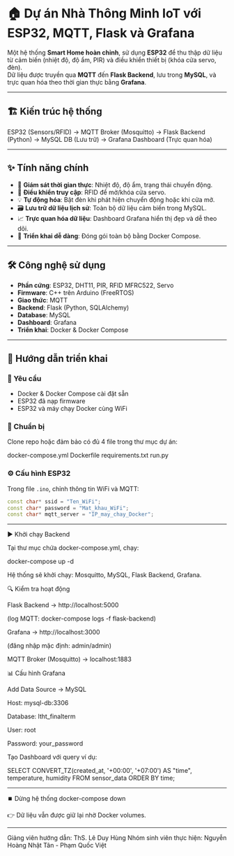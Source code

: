# 🏠 Dự án Nhà Thông Minh IoT với ESP32, MQTT, Flask và Grafana

Một hệ thống **Smart Home hoàn chỉnh**, sử dụng **ESP32** để thu thập dữ liệu từ cảm biến (nhiệt độ, độ ẩm, PIR) và điều khiển thiết bị (khóa cửa servo, đèn).  
Dữ liệu được truyền qua **MQTT** đến **Flask Backend**, lưu trong **MySQL**, và trực quan hóa theo thời gian thực bằng **Grafana**.

---

## 🏗️ Kiến trúc hệ thống

ESP32 (Sensors/RFID) → MQTT Broker (Mosquitto) → Flask Backend (Python) → MySQL DB (Lưu trữ) → Grafana Dashboard (Trực quan hóa)


---

## ✨ Tính năng chính

- 📡 **Giám sát thời gian thực**: Nhiệt độ, độ ẩm, trạng thái chuyển động.  
- 🔑 **Điều khiển truy cập**: RFID để mở/khóa cửa servo.  
- 💡 **Tự động hóa**: Bật đèn khi phát hiện chuyển động hoặc khi cửa mở.  
- 🗃️ **Lưu trữ dữ liệu lịch sử**: Toàn bộ dữ liệu cảm biến trong MySQL.  
- 📈 **Trực quan hóa dữ liệu**: Dashboard Grafana hiển thị đẹp và dễ theo dõi.  
- 🐳 **Triển khai dễ dàng**: Đóng gói toàn bộ bằng Docker Compose.  

---

## 🛠 Công nghệ sử dụng

- **Phần cứng**: ESP32, DHT11, PIR, RFID MFRC522, Servo  
- **Firmware**: C++ trên Arduino (FreeRTOS)  
- **Giao thức**: MQTT  
- **Backend**: Flask (Python, SQLAlchemy)  
- **Database**: MySQL  
- **Dashboard**: Grafana  
- **Triển khai**: Docker & Docker Compose  

---

## 🚀 Hướng dẫn triển khai

### 📌 Yêu cầu
- Docker & Docker Compose cài đặt sẵn  
- ESP32 đã nạp firmware  
- ESP32 và máy chạy Docker cùng WiFi  

### 📂 Chuẩn bị
Clone repo hoặc đảm bảo có đủ 4 file trong thư mục dự án:  

docker-compose.yml
Dockerfile
requirements.txt
run.py


### ⚙️ Cấu hình ESP32
Trong file `.ino`, chỉnh thông tin WiFi và MQTT:
```cpp
const char* ssid = "Ten_WiFi";
const char* password = "Mat_khau_WiFi";
const char* mqtt_server = "IP_may_chay_Docker";
```

---

▶️ Khởi chạy Backend

Tại thư mục chứa docker-compose.yml, chạy:

docker-compose up -d


Hệ thống sẽ khởi chạy: Mosquitto, MySQL, Flask Backend, Grafana.

🔍 Kiểm tra hoạt động

Flask Backend → http://localhost:5000

(log MQTT: docker-compose logs -f flask-backend)

Grafana → http://localhost:3000

(đăng nhập mặc định: admin/admin)

MQTT Broker (Mosquitto) → localhost:1883

📊 Cấu hình Grafana

Add Data Source → MySQL

Host: mysql-db:3306

Database: ltht_finalterm

User: root

Password: your_password

Tạo Dashboard với query ví dụ:

SELECT
  CONVERT_TZ(created_at, '+00:00', '+07:00') AS "time",
  temperature,
  humidity
FROM sensor_data
ORDER BY time;

---

⏹️ Dừng hệ thống
docker-compose down


👉 Dữ liệu vẫn được giữ lại nhờ Docker volumes.

---

Giảng viên hướng dẫn: ThS. Lê Duy Hùng
Nhóm sinh viên thực hiện: Nguyễn Hoàng Nhật Tân - Phạm Quốc Việt